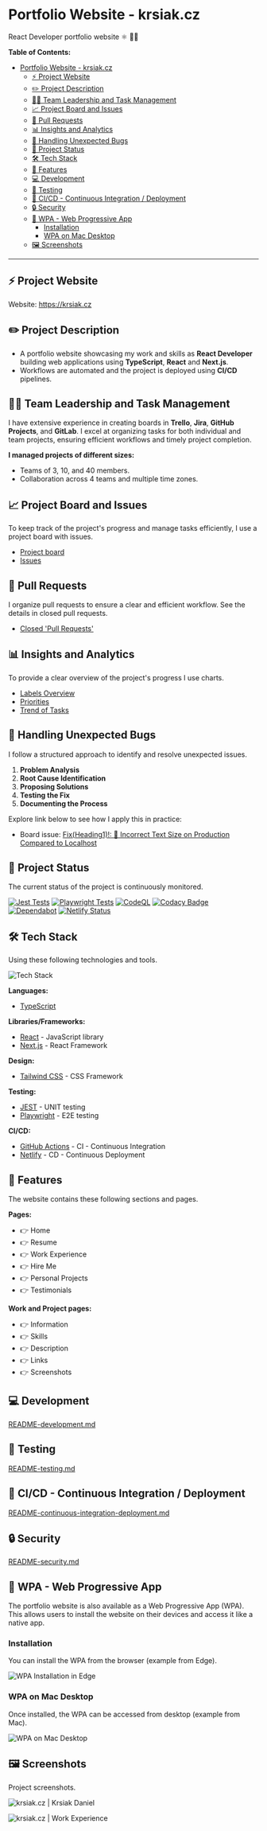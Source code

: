 # Portfolio Website - krsiak.cz

React Developer portfolio website ⚛️ 👨‍💻

**Table of Contents:**

- [Portfolio Website - krsiak.cz](#portfolio-website---krsiakcz)
  - [⚡ Project Website](#-project-website)
  - [✏️ Project Description](#️-project-description)
  - [👨‍💼 Team Leadership and Task Management](#-team-leadership-and-task-management)
  - [📈 Project Board and Issues](#-project-board-and-issues)
  - [🔄 Pull Requests](#-pull-requests)
  - [📊 Insights and Analytics](#-insights-and-analytics)
  - [🐛 Handling Unexpected Bugs](#-handling-unexpected-bugs)
  - [🚦 Project Status](#-project-status)
  - [🛠️ Tech Stack](#️-tech-stack)
  - [📝 Features](#-features)
  - [💻 Development](#-development)
  - [🐛 Testing](#-testing)
  - [🚀 CI/CD - Continuous Integration / Deployment](#-cicd---continuous-integration--deployment)
  - [🔒 Security](#-security)
  - [📱 WPA - Web Progressive App](#-wpa---web-progressive-app)
    - [Installation](#installation)
    - [WPA on Mac Desktop](#wpa-on-mac-desktop)
  - [🖼️ Screenshots](#️-screenshots)

---

## ⚡ Project Website

Website: <https://krsiak.cz>

## ✏️ Project Description

- A portfolio website showcasing my work and skills as **React Developer** building web applications using **TypeScript**, **React** and **Next.js**.
- Workflows are automated and the project is deployed using **CI/CD** pipelines.

## 👨‍💼 Team Leadership and Task Management

I have extensive experience in creating boards in **Trello**, **Jira**, **GitHub Projects**, and **GitLab**. I excel at organizing tasks for both individual and team projects, ensuring efficient workflows and timely project completion.

**I managed projects of different sizes:**

- Teams of 3, 10, and 40 members.
- Collaboration across 4 teams and multiple time zones.

## 📈 Project Board and Issues

To keep track of the project's progress and manage tasks efficiently, I use a project board with issues.

- [Project board](https://github.com/users/krsiakdaniel/projects/6)
- [Issues](https://github.com/krsiakdaniel/portfolio-website-krsiak-cz/issues)

## 🔄 Pull Requests

I organize pull requests to ensure a clear and efficient workflow. See the details in closed pull requests.

- [Closed 'Pull Requests'](https://github.com/krsiakdaniel/portfolio-website-krsiak-cz/pulls?q=is%3Apr+is%3Aclosed)

## 📊 Insights and Analytics

To provide a clear overview of the project's progress I use charts.

- [Labels Overview](https://github.com/users/krsiakdaniel/projects/6/insights/3)
- [Priorities](https://github.com/users/krsiakdaniel/projects/6/insights/2)
- [Trend of Tasks](https://github.com/users/krsiakdaniel/projects/6/insights/1)

## 🐛 Handling Unexpected Bugs

I follow a structured approach to identify and resolve unexpected issues.

1. **Problem Analysis**
2. **Root Cause Identification**
3. **Proposing Solutions**
4. **Testing the Fix**
5. **Documenting the Process**

Explore link below to see how I apply this in practice:

- Board issue: [Fix(Heading1)!: 🐛 Incorrect Text Size on Production Compared to Localhost](https://github.com/users/krsiakdaniel/projects/6/views/1?pane=issue&itemId=90896673&issue=krsiakdaniel%7Cportfolio-website-krsiak-cz%7C163)

## 🚦 Project Status

The current status of the project is continuously monitored.

[![Jest Tests](https://github.com/krsiakdaniel/portfolio-website-krsiak-cz/actions/workflows/jest.yml/badge.svg)](https://github.com/krsiakdaniel/portfolio-website-krsiak-cz/actions/workflows/jest.yml) [![Playwright Tests](https://github.com/krsiakdaniel/portfolio-website-krsiak-cz/actions/workflows/playwright.yml/badge.svg)](https://github.com/krsiakdaniel/portfolio-website-krsiak-cz/actions/workflows/playwright.yml) [![CodeQL](https://github.com/krsiakdaniel/portfolio-website-krsiak-cz/actions/workflows/github-code-scanning/codeql/badge.svg)](https://github.com/krsiakdaniel/portfolio-website-krsiak-cz/actions/workflows/github-code-scanning/codeql) [![Codacy Badge](https://app.codacy.com/project/badge/Grade/eaa72f9b0a7242ae9179b0dfdd58faf5)](https://app.codacy.com/gh/krsiakdaniel/portfolio-website-krsiak-cz/dashboard?utm_source=gh&utm_medium=referral&utm_content=&utm_campaign=Badge_grade) [![Dependabot](https://img.shields.io/badge/Dependabot-Enabled-green)](https://github.com/krsiakdaniel/portfolio-website-krsiak-cz/security/dependabot) [![Netlify Status](https://api.netlify.com/api/v1/badges/eb322254-0169-4941-9416-3806b0bd5be6/deploy-status)](https://app.netlify.com/sites/portfolio-website-krsiak-cz/deploys)

## 🛠️ Tech Stack

Using these following technologies and tools.

![Tech Stack](/readme-images/technologies-and-tools.png)

**Languages:**

- [TypeScript](https://www.typescriptlang.org/)

**Libraries/Frameworks:**

- [React](https://react.dev/) - JavaScript library
- [Next.js](https://nextjs.org/) - React Framework

**Design:**

- [Tailwind CSS](https://tailwindcss.com/) - CSS Framework

**Testing:**

- [JEST](https://jestjs.io/) - UNIT testing
- [Playwright](https://playwright.dev/) - E2E testing

**CI/CD:**

- [GitHub Actions](https://github.com/krsiakdaniel/portfolio-website-krsiak-cz/actions) - CI - Continuous Integration
- [Netlify](https://www.netlify.com/) - CD - Continuous Deployment

## 📝 Features

The website contains these following sections and pages.

**Pages:**

- 👉 Home
- 👉 Resume
- 👉 Work Experience
- 👉 Hire Me
- 👉 Personal Projects
- 👉 Testimonials

**Work and Project pages:**

- 👉 Information
- 👉 Skills
- 👉 Description
- 👉 Links
- 👉 Screenshots

## 💻 Development

[README-development.md](README-development.md)

## 🐛 Testing

[README-testing.md](README-testing.md)

## 🚀 CI/CD - Continuous Integration / Deployment

[README-continuous-integration-deployment.md](README-continuous-integration-deployment.md)

## 🔒 Security

[README-security.md](README-security.md)

## 📱 WPA - Web Progressive App

The portfolio website is also available as a Web Progressive App (WPA). This allows users to install the website on their devices and access it like a native app.

### Installation

You can install the WPA from the browser (example from Edge).

![WPA Installation in Edge](/readme-images/wpa-installation-in-edge.png)

### WPA on Mac Desktop

Once installed, the WPA can be accessed from desktop (example from Mac).

![WPA on Mac Desktop](/readme-images/wpa-640x480.png)

## 🖼️ Screenshots

Project screenshots.

![krsiak.cz | Krsiak Daniel](/readme-images/krsiak-website-screenshot-1.png)

![krsiak.cz | Work Experience](/readme-images/krsiak-website-screenshot-2.png)
